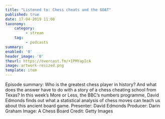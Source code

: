 ```yaml
---
title: "Listened to: Chess cheats and the GOAT"
published: true
date: 17-04-2019 11:08
taxonomy:
    category:
         - stream
    tag:
         - podcasts
summary:
enabled: '0'
header_image: '0'
theurl: https://overcast.fm/+IPMYapIcA
image: artwork-resized.png
template: item
---
```

 
Episode summary: Who is the greatest chess player in history? And what does the answer have to do with a story of a chess cheating school from Texas? In this week’s More or Less, the BBC’s numbers programme, David Edmonds finds out what a statistical analysis of chess moves can teach us about this ancient board game. Presenter: David Edmonds Producer: Darin Graham Image: A Chess Board Credit: Getty Images
